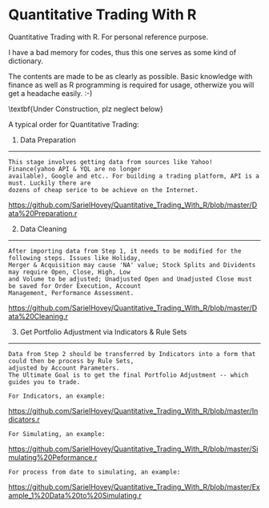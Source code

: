 Quantitative Trading With R
=============================

Quantitative Trading with R. For personal reference purpose.

I have a bad memory for codes, thus this one serves as some kind of dictionary.

The contents are made to be as clearly as possible. Basic knowledge with finance as well as R programming is required for usage, otherwize you will get a headache easily. :-)

\textbf{Under Construction, plz neglect below}

A typical order for Quantitative Trading:

1. Data Preparation
-------------------
    This stage involves getting data from sources like Yahoo! Finance(yahoo API & YQL are no longer 
    available), Google and etc.. For building a trading platform, API is a must. Luckily there are 
    dozens of cheap serice to be achieve on the Internet. 

https://github.com/SarielHovey/Quantitative_Trading_With_R/blob/master/Data%20Preparation.r


2. Data Cleaning
-------------------
    After importing data from Step 1, it needs to be modified for the following steps. Issues like Holiday, 
    Merger & Acquisition may cause 'NA' value; Stock Splits and Dividents may require Open, Close, High, Low 
    and Volume to be adjusted; Unadjusted Open and Unadjusted Close must be saved for Order Execution, Account 
    Management, Performance Assessment. 

https://github.com/SarielHovey/Quantitative_Trading_With_R/blob/master/Data%20Cleaning.r

3. Get Portfolio Adjustment via Indicators & Rule Sets
------------------
    Data from Step 2 should be transferred by Indicators into a form that could then be process by Rule Sets, 
    adjusted by Account Parameters. 
    The Ultimate Goal is to get the final Portfolio Adjustment -- which guides you to trade.

    For Indicators, an example:
https://github.com/SarielHovey/Quantitative_Trading_With_R/blob/master/Indicators.r

    For Simulating, an example:
https://github.com/SarielHovey/Quantitative_Trading_With_R/blob/master/Simulating%20Peformance.r

    For process from date to simulating, an example:
https://github.com/SarielHovey/Quantitative_Trading_With_R/blob/master/Example_1%20Data%20to%20Simulating.r


